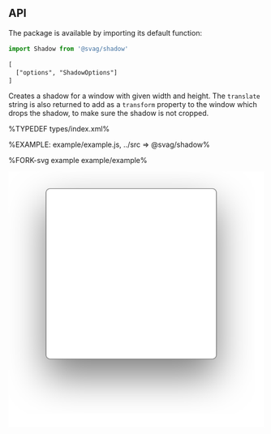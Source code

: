 
## API

The package is available by importing its default function:

```js
import Shadow from '@svag/shadow'
```

```### shadow => { translate: string, shadow: string }
[
  ["options", "ShadowOptions"]
]
```

Creates a shadow for a window with given width and height. The `translate` string is also returned to add as a `transform` property to the window which drops the shadow, to make sure the shadow is not cropped.

%TYPEDEF types/index.xml%

%EXAMPLE: example/example.js, ../src => @svag/shadow%

%FORK-svg example example/example%

![generated shadow](images/shadow.svg)
